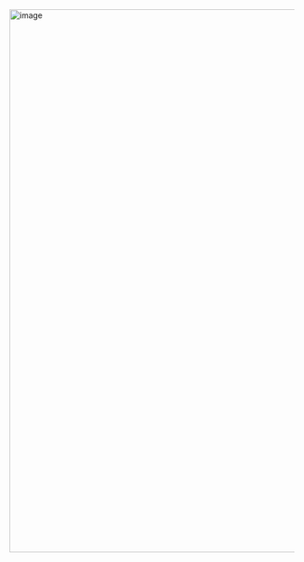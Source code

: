 <img width="960" alt="image" src="https://github.com/Shyaam27/vac/assets/115988261/069a4af5-bc82-48aa-80d5-f5a53b2d75cd">

